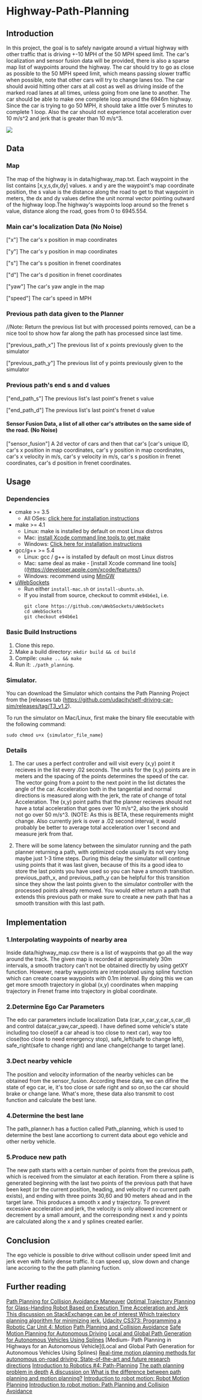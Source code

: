 # Highway-Path-Planning

## Introduction

In this project, the goal is to safely navigate around a virtual highway with other traffic that is driving +-10 MPH of the 50 MPH speed 
limit. The car's localization and sensor fusion data will be provided, there is also a sparse map list of waypoints around the highway. 
The car should try to go as close as possible to the 50 MPH speed limit, which means passing slower traffic when possible, note that other 
cars will try to change lanes too. The car should avoid hitting other cars at all cost as well as driving inside of the marked road lanes 
at all times, unless going from one lane to another. The car should be able to make one complete loop around the 6946m highway. Since the 
car is trying to go 50 MPH, it should take a little over 5 minutes to complete 1 loop. Also the car should not experience total 
acceleration over 10 m/s^2 and jerk that is greater than 10 m/s^3.

![](https://github.com/Luzhongyue/Highway-Path-Planning/blob/master/view.jpg)

## Data

### Map

The map of the highway is in data/highway_map.txt. Each waypoint in the list contains  [x,y,s,dx,dy] values. x and y are the waypoint's map
coordinate position, the s value is the distance along the road to get to that waypoint in meters, the dx and dy values define the unit 
normal vector pointing outward of the highway loop.The highway's waypoints loop around so the frenet s value, distance along the road, goes
from 0 to 6945.554.

### Main car's localization Data (No Noise)

["x"] The car's x position in map coordinates

["y"] The car's y position in map coordinates

["s"] The car's s position in frenet coordinates

["d"] The car's d position in frenet coordinates

["yaw"] The car's yaw angle in the map

["speed"] The car's speed in MPH

### Previous path data given to the Planner

//Note: Return the previous list but with processed points removed, can be a nice tool to show how far along
the path has processed since last time. 

["previous_path_x"] The previous list of x points previously given to the simulator

["previous_path_y"] The previous list of y points previously given to the simulator

### Previous path's end s and d values 

["end_path_s"] The previous list's last point's frenet s value

["end_path_d"] The previous list's last point's frenet d value

#### Sensor Fusion Data, a list of all other car's attributes on the same side of the road. (No Noise)

["sensor_fusion"] A 2d vector of cars and then that car's [car's unique ID, car's x position in map coordinates, car's y position in map
coordinates, car's x velocity in m/s, car's y velocity in m/s, car's s position in frenet coordinates, car's d position in frenet 
coordinates. 

## Usage

### Dependencies

* cmake >= 3.5
  * All OSes: [click here for installation instructions](https://cmake.org/install/)
* make >= 4.1
  * Linux: make is installed by default on most Linux distros
  * Mac: [install Xcode command line tools to get make](https://developer.apple.com/xcode/features/)
  * Windows: [Click here for installation instructions](http://gnuwin32.sourceforge.net/packages/make.htm)
* gcc/g++ >= 5.4
  * Linux: gcc / g++ is installed by default on most Linux distros
  * Mac: same deal as make - [install Xcode command line tools]((https://developer.apple.com/xcode/features/)
  * Windows: recommend using [MinGW](http://www.mingw.org/)
* [uWebSockets](https://github.com/uWebSockets/uWebSockets)
  * Run either `install-mac.sh` or `install-ubuntu.sh`.
  * If you install from source, checkout to commit `e94b6e1`, i.e.
    ```
    git clone https://github.com/uWebSockets/uWebSockets 
    cd uWebSockets
    git checkout e94b6e1
    ```
    
### Basic Build Instructions

1. Clone this repo.
2. Make a build directory: `mkdir build && cd build`
3. Compile: `cmake .. && make`
4. Run it: `./path_planning`.

### Simulator.

You can download the Simulator which contains the Path Planning Project from the [releases tab (https://github.com/udacity/self-driving-car-sim/releases/tag/T3_v1.2).  

To run the simulator on Mac/Linux, first make the binary file executable with the following command:
```shell
sudo chmod u+x {simulator_file_name}
```

### Details

1. The car uses a perfect controller and will visit every (x,y) point it recieves in the list every .02 seconds. The units for the (x,y)
points are in meters and the spacing of the points determines the speed of the car. The vector going from a point to the next point in 
the list dictates the angle of the car. Acceleration both in the tangential and normal directions is measured along with the jerk, the 
rate of change of total Acceleration. The (x,y) point paths that the planner recieves should not have a total acceleration that goes over
10 m/s^2, also the jerk should not go over 50 m/s^3. (NOTE: As this is BETA, these requirements might change. Also currently jerk is over
a .02 second interval, it would probably be better to average total acceleration over 1 second and measure jerk from that.

2. There will be some latency between the simulator running and the path planner returning a path, with optimized code usually its not 
very long maybe just 1-3 time steps. During this delay the simulator will continue using points that it was last given, because of this 
its a good idea to store the last points you have used so you can have a smooth transition. previous_path_x, and previous_path_y can be 
helpful for this transition since they show the last points given to the simulator controller with the processed points already removed.
You would either return a path that extends this previous path or make sure to create a new path that has a smooth transition with this 
last path.


## Implementation

### 1.Interpolating waypoints of nearby area

Inside data/highway_map.csv there is a list of waypoints that go all the way around the track. The given map is recorded at approximately 30m intervals, a smooth tractory can't not be obtained directly by using getXY function. However, nearby waypoints are interpolated using spline function which can create coarse waypoints with 0.1m interval. By doing this we can get more smooth trajectory in global (x,y) coordinates when mapping trajectory in Frenet frame into trajectory in global coordinate.

### 2.Determine Ego Car Parameters

The edo car parameters include localization Data (car_x,car_y,car_s,car_d) and control data(car_yaw,car_speed). I have defined some vehicle's state including too close(if a car ahead is too close to next car), way too close(too close to need emergency stop), safe_left(safe to change left), safe_right(safe to change right) and lane change(change to target lane).

### 3.Dect nearby vehicle

The position and velocity information of the nearby vehicles can be obtained from the sensor_fusion. According these data, we can difine the state of ego car, ie, it's too close or safe right and so on,so the car should brake or change lane. What's more, these data also transmit to cost function and calculate the best lane.

### 4.Determine the best lane

The path_planner.h has a fuction called Path_planning, which is used to determine the best lane accortiong to current data about ego vehicle and other nerby vehicle.

### 5.Produce new path

The new path starts with a certain number of points from the previous path, which is received from the simulator at each iteration. From there a spline is generated beginning with the last two points of the previous path that have been kept (or the current position, heading, and velocity if no current path exists), and ending with three points 30,60 and 90 meters ahead and in the target lane. This produces a smooth x and y trajectory. To prevent excessive acceleration and jerk, the velocity is only allowed increment or decrement by a small amount, and the corresponding next x and y points are calculated along the x and y splines created earlier.


## Conclusion

The ego vehicle is possible to drive without collisoin under speed limit and jerk even with fairly dense traffic. It can speed up, slow down and change lane accoring to the the path planning fuction.

## Further reading

[Path Planning for Collision Avoidance Maneuver](https://www.researchgate.net/publication/267596342_Path_Planning_for_Collision_Avoidance_Maneuver)
[Optimal Trajectory Planning for Glass-Handing Robot Based on Execution Time Acceleration and Jerk](https://www.hindawi.com/journals/jr/2016/9329131/)
[This discussion on StackExchange can be of interest Which trajectory planning algorithm for minimizing jerk.](https://robotics.stackexchange.com/questions/8555/which-trajectory-planning-algorithm-for-minimizing-jerk)
[Udacity CS373: Programming a Robotic Car Unit 4: Motion](https://www.udacity.com/file?file_key=agpzfnVkYWNpdHl1ckcLEgZDb3Vyc2UiBWNzMzczDAsSCUNvdXJzZVJldiIHZmViMjAxMgwLEgRVbml0GIHQDwwLEgxBdHRhY2hlZEZpbGUYwYUTDA)
[Path Planning and Collision Avoidance](http://ais.informatik.uni-freiburg.de/teaching/ss10/robotics/slides/16-pathplanning.pdf)
[Safe Motion Planning for Autonomous Driving](http://wesscholar.wesleyan.edu/cgi/viewcontent.cgi?article=1856&context=etd_hon_theses)
[Local and Global Path Generation for Autonomous Vehicles Using Splines](http://www.scielo.org.co/pdf/inge/v21n2/v21n2a05.pdf)
[Medium- Path Planning in Highways for an Autonomous Vehicle](Local and Global Path Generation for Autonomous Vehicles Using Splines)
[Real-time motion planning methods for autonomous on-road driving: State-of-the-art and future research directions](http://www.sciencedirect.com/science/article/pii/S0968090X15003447)
[Introduction to Robotics #4: Path-Planning](http://correll.cs.colorado.edu/?p=965)
[The path planning problem in depth](https://www.cs.cmu.edu/afs/cs/project/jair/pub/volume9/mazer98a-html/node2.html)
[A discussion on What is the difference between path planning and motion planning?](https://robotics.stackexchange.com/questions/8302/what-is-the-difference-between-path-planning-and-motion-planning)
[Introduction to robot motion: Robot Motion Planning](http://ais.informatik.uni-freiburg.de/teaching/ss11/robotics/slides/18-robot-motion-planning.pdf)
[Introduction to robot motion: Path Planning and Collision Avoidance](http://ais.informatik.uni-freiburg.de/teaching/ss10/robotics/slides/16-pathplanning.pdf)
